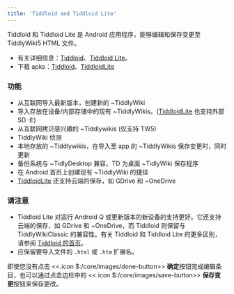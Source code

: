 ```yaml
---
title: 'Tiddloid and Tiddloid Lite'
---
```


Tiddloid 和 Tiddloid Lite 是 Android 应用程序​​，能够编辑和保存变更至 TiddlyWiki5 HTML 文件。

* 有关详细信息：[Tiddloid](https://github.com/donmor/Tiddloid)、[Tiddloid Lite](https://github.com/donmor/TiddloidLite)。
* 下载 apks：[Tiddloid](https://github.com/donmor/Tiddloid/releases)、[TiddloidLite](https://github.com/donmor/TiddloidLite/releases)

### 功能

* 从互联网导入最新版本，创建新的 ~TiddlyWiki 
* 导入存放在设备/内部存储中的现有 ~TiddlyWikis。([TiddloidLite](https://github.com/donmor/TiddloidLite/releases) 也支持外部 SD 卡)
* 从互联网拷贝感兴趣的 ~Tiddlywikis (仅支持 TW5)
* TiddlyWiki 侦测
* 本地存放的 ~Tiddlywikis，在导入至 app 的 ~TiddlyWikis 保存变更时，同时更新
* 备份系统与 ~TidlyDesktop 兼容，TD 为桌面 ~TidlyWiki 保存程序
* 在 Android 首页上创建现有 ~TiddlyWiki 的捷径
* [TiddloidLite](https://github.com/donmor/TiddloidLite/releases) 还支持云端的保存，如 GDrive 和 ~OneDrive

### 请注意

* Tiddloid Lite 对运行 Android Q 或更新版本的新设备的支持更好。它还支持云端的保存，如 GDrive 和 ~OneDrive，而 Tiddloid 则保留与 TiddlyWikiClassic 的兼容性。有关 Tiddloid 和 Tiddloid Lite 的更多区别，请参阅 [Tiddloid 的首页](https://github.com/donmor/Tiddloid)。
* 应保留要导入文件的 `.html` 或 `.htm` 扩展名。

即使您没有点击 <<.icon $:/core/images/done-button>> **确定**按钮完成编辑条目，也可以通过点击边栏中的 <<.icon $:/core/images/save-button>> **保存变更**按钮来保存更改。
